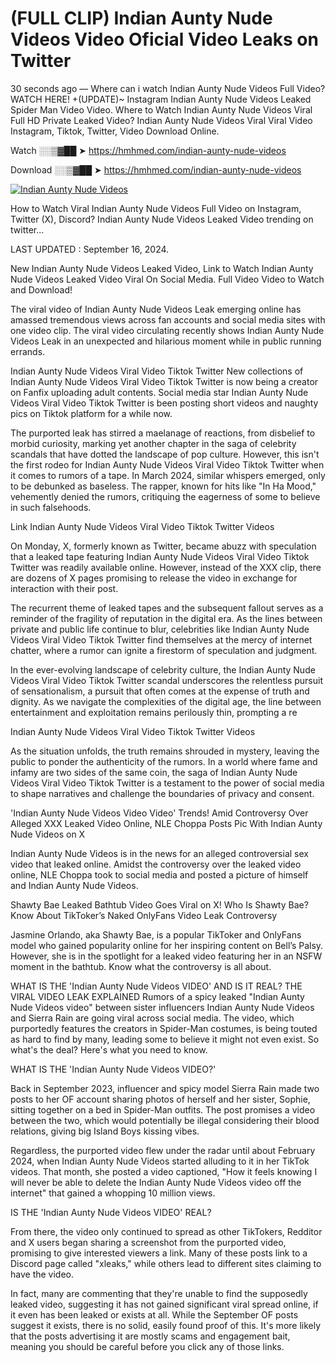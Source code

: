 # (FULL CLIP) Indian Aunty Nude Videos Video Oficial Video Leaks on Twitter

30 seconds ago — Where can i watch Indian Aunty Nude Videos Full Video? WATCH HERE! +(UPDATE)~ Instagram Indian Aunty Nude Videos Leaked Spider Man Video Video. Where to Watch Indian Aunty Nude Videos Viral Full HD Private Leaked Video? Indian Aunty Nude Videos Viral Viral Video Instagram, Tiktok, Twitter, Video Download Online.

Watch ░░▒▓██ ➤ https://hmhmed.com/indian-aunty-nude-videos

Download ░░▒▓██ ➤ https://hmhmed.com/indian-aunty-nude-videos

[![Indian Aunty Nude Videos](https://i.imgur.com/dJHk4Zq.gif)](https://hmhmed.com/indian-aunty-nude-videos)

How to Watch Viral Indian Aunty Nude Videos Full Video on Instagram, Twitter (X), Discord? Indian Aunty Nude Videos Leaked Video trending on twitter...

LAST UPDATED : September 16, 2024.

New Indian Aunty Nude Videos Leaked Video, Link to Watch Indian Aunty Nude Videos Leaked Video Viral On Social Media. Full Video Video to Watch and Download!

The viral video of Indian Aunty Nude Videos Leak emerging online has amassed tremendous views across fan accounts and social media sites with one video clip. The viral video circulating recently shows Indian Aunty Nude Videos Leak in an unexpected and hilarious moment while in public running errands.

Indian Aunty Nude Videos Viral Video Tiktok Twitter New collections of Indian Aunty Nude Videos Viral Video Tiktok Twitter is now being a creator on Fanfix uploading adult contents. Social media star Indian Aunty Nude Videos Viral Video Tiktok Twitter is been posting short videos and naughty pics on Tiktok platform for a while now.

The purported leak has stirred a maelanage of reactions, from disbelief to morbid curiosity, marking yet another chapter in the saga of celebrity scandals that have dotted the landscape of pop culture. However, this isn't the first rodeo for Indian Aunty Nude Videos Viral Video Tiktok Twitter when it comes to rumors of a tape. In March 2024, similar whispers emerged, only to be debunked as baseless. The rapper, known for hits like "In Ha Mood," vehemently denied the rumors, critiquing the eagerness of some to believe in such falsehoods.

Link Indian Aunty Nude Videos Viral Video Tiktok Twitter Videos

On Monday, X, formerly known as Twitter, became abuzz with speculation that a leaked tape featuring Indian Aunty Nude Videos Viral Video Tiktok Twitter was readily available online. However, instead of the XXX clip, there are dozens of X pages promising to release the video in exchange for interaction with their post.

The recurrent theme of leaked tapes and the subsequent fallout serves as a reminder of the fragility of reputation in the digital era. As the lines between private and public life continue to blur, celebrities like Indian Aunty Nude Videos Viral Video Tiktok Twitter find themselves at the mercy of internet chatter, where a rumor can ignite a firestorm of speculation and judgment.

In the ever-evolving landscape of celebrity culture, the Indian Aunty Nude Videos Viral Video Tiktok Twitter scandal underscores the relentless pursuit of sensationalism, a pursuit that often comes at the expense of truth and dignity. As we navigate the complexities of the digital age, the line between entertainment and exploitation remains perilously thin, prompting a re

Indian Aunty Nude Videos Viral Video Tiktok Twitter Videos

As the situation unfolds, the truth remains shrouded in mystery, leaving the public to ponder the authenticity of the rumors. In a world where fame and infamy are two sides of the same coin, the saga of Indian Aunty Nude Videos Viral Video Tiktok Twitter is a testament to the power of social media to shape narratives and challenge the boundaries of privacy and consent.

'Indian Aunty Nude Videos Video Video' Trends! Amid Controversy Over Alleged XXX Leaked Video Online, NLE Choppa Posts Pic With Indian Aunty Nude Videos on X

Indian Aunty Nude Videos is in the news for an alleged controversial sex video that leaked online. Amidst the controversy over the leaked video online, NLE Choppa took to social media and posted a picture of himself and Indian Aunty Nude Videos.

Shawty Bae Leaked Bathtub Video Goes Viral on X! Who Is Shawty Bae? Know About TikToker’s Naked OnlyFans Video Leak Controversy

Jasmine Orlando, aka Shawty Bae, is a popular TikToker and OnlyFans model who gained popularity online for her inspiring content on Bell’s Palsy. However, she is in the spotlight for a leaked video featuring her in an NSFW moment in the bathtub. Know what the controversy is all about.

WHAT IS THE 'Indian Aunty Nude Videos VIDEO' AND IS IT REAL? THE VIRAL VIDEO LEAK EXPLAINED Rumors of a spicy leaked "Indian Aunty Nude Videos video" between sister influencers Indian Aunty Nude Videos and Sierra Rain are going viral across social media. The video, which purportedly features the creators in Spider-Man costumes, is being touted as hard to find by many, leading some to believe it might not even exist. So what's the deal? Here's what you need to know.

WHAT IS THE 'Indian Aunty Nude Videos VIDEO?'

Back in September 2023, influencer and spicy model Sierra Rain made two posts to her OF account sharing photos of herself and her sister, Sophie, sitting together on a bed in Spider-Man outfits. The post promises a video between the two, which would potentially be illegal considering their blood relations, giving big Island Boys kissing vibes.

Regardless, the purported video flew under the radar until about February 2024, when Indian Aunty Nude Videos started alluding to it in her TikTok videos. That month, she posted a video captioned, "How it feels knowing I will never be able to delete the Indian Aunty Nude Videos video off the internet" that gained a whopping 10 million views.

IS THE 'Indian Aunty Nude Videos VIDEO' REAL?

From there, the video only continued to spread as other TikTokers, Redditor and X users began sharing a screenshot from the purported video, promising to give interested viewers a link. Many of these posts link to a Discord page called "xleaks," while others lead to different sites claiming to have the video.

In fact, many are commenting that they're unable to find the supposedly leaked video, suggesting it has not gained significant viral spread online, if it even has been leaked or exists at all. While the September OF posts suggest it exists, there is no solid, easily found proof of this. It's more likely that the posts advertising it are mostly scams and engagement bait, meaning you should be careful before you click any of those links.